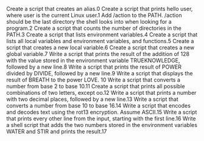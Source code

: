 Create a script that creates an alias.0
Create a script that prints hello user, where user is the current Linux user.1
Add /action to the PATH. /action should be the last directory the shell looks into when looking for a program.2
Create a script that counts the number of directories in the PATH.3
Create a script that lists environment variables.4
Create a script that lists all local variables and environment variables, and functions.5
Create a script that creates a new local variable.6
Create a script that creates a new global variable.7
Write a script that prints the result of the addition of 128 with the value stored in the environment variable TRUEKNOWLEDGE, followed by a new line.8
Write a script that prints the result of POWER divided by DIVIDE, followed by a new line.9
Write a script that displays the result of BREATH to the power LOVE. 10
Write a script that converts a number from base 2 to base 10.11
Create a script that prints all possible combinations of two letters, except oo.12
Write a script that prints a number with two decimal places, followed by a new line.13
Write a script that converts a number from base 10 to base 16.14
Write a script that encodes and decodes text using the rot13 encryption. Assume ASCII.15
Write a script that prints every other line from the input, starting with the first line.16
Write a shell script that adds the two numbers stored in the environment variables WATER and STIR and prints the result.17
